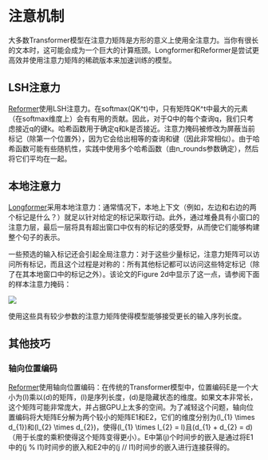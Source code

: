 <!--版权所有2023年的爱抱团队。保留所有权利。

根据Apache许可证第2.0版（“许可证”），除非
许可证。您可以获取许可证的副本

http://www.apache.org/licenses/LICENSE-2.0

除非适用法律要求或书面同意，软件根据许可证条款分发，分发的软件是
“按原样”基础，没有任何明示或暗示的担保或条件。请参阅许可证
有关特定语言以及许可证下的限制的详细信息。

⚠️请注意，此文件采用Markdown格式，但包含特定于我们的doc-builder（类似于MDX）的语法，可能无法在您的Markdown查看器中正确呈现。-->

# 注意机制

大多数Transformer模型在注意力矩阵是方形的意义上使用全注意力。当你有很长的文本时，这可能会成为一个巨大的计算瓶颈。Longformer和Reformer是尝试更高效并使用注意力矩阵的稀疏版本来加速训练的模型。

## LSH注意力

[Reformer](#reformer)使用LSH注意力。在softmax(QK^t)中，只有矩阵QK^t中最大的元素（在softmax维度上）会有有用的贡献。因此，对于Q中的每个查询q，我们只考虑接近q的键k。哈希函数用于确定q和k是否接近。注意力掩码被修改为屏蔽当前标记（除第一个位置外），因为它会给出相等的查询和键（因此非常相似）。由于哈希函数可能有些随机性，实践中使用多个哈希函数（由n_rounds参数确定），然后将它们平均在一起。

## 本地注意力

[Longformer](#longformer)采用本地注意力：通常情况下，本地上下文（例如，左边和右边的两个标记是什么？）就足以针对给定的标记采取行动。此外，通过堆叠具有小窗口的注意力层，最后一层将具有超出窗口中仅有的标记的感受野，从而使它们能够构建整个句子的表示。

一些预选的输入标记还会引起全局注意力：对于这些少量标记，注意力矩阵可以访问所有标记，而且这个过程是对称的：所有其他标记都可以访问这些特定标记（除了在其本地窗口中的标记之外）。该论文的Figure 2d中显示了这一点，请参阅下面的样本注意力掩码：

<div class="flex justify-center">
    <img scale="50 %" align="center" src="https://huggingface.co/datasets/huggingface/documentation-images/resolve/main/local_attention_mask.png"/>
</div>

使用这些具有较少参数的注意力矩阵使得模型能够接受更长的输入序列长度。

## 其他技巧

### 轴向位置编码

[Reformer](#reformer)使用轴向位置编码：在传统的Transformer模型中，位置编码E是一个大小为\(l\)乘以\(d\)的矩阵，\(l\)是序列长度，\(d\)是隐藏状态的维度。如果文本非常长，这个矩阵可能非常庞大，并占据GPU上太多的空间。为了减轻这个问题，轴向位置编码将大矩阵E分解为两个较小的矩阵E1和E2，它们的维度分别为\(l_{1} \times d_{1}\)和\(l_{2} \times d_{2}\)，使得\(l_{1} \times l_{2} = l\)且\(d_{1} + d_{2} = d\)（用于长度的乘积使得这个矩阵变得更小）。E中第\(j\)个时间步的嵌入是通过将E1中的\(j \% l1\)时间步的嵌入和E2中的\(j // l1\)时间步的嵌入进行连接获得的。
